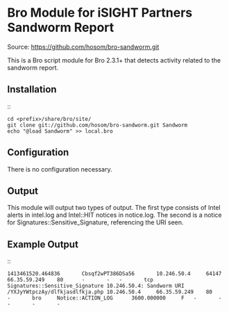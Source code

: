 Bro Module for iSIGHT Partners Sandworm Report
==============================================

Source: https://github.com/hosom/bro-sandworm.git

This is a Bro script module for Bro 2.3.1+ that detects activity related to the sandworm report.

Installation
------------

::

	cd <prefix>/share/bro/site/
	git clone git://github.com/hosom/bro-sandworm.git Sandworm
	echo "@load Sandworm" >> local.bro

Configuration
-------------

There is no configuration necessary.

Output
-------------

This module will output two types of output. The first type consists of Intel alerts in intel.log and Intel::HIT notices in notice.log. The second is a notice for Signatures::Sensitive_Signature, referencing the URI seen.


Example Output
-------------

::

	1413461520.464836       Cbsqf2wPT386DSa56       10.246.50.4     64147   66.35.59.249    80      -       -	-       tcp     Signatures::Sensitive_Signature 10.246.50.4: Sandworm URI       /YXJyYWtpczAy/dlfkjasdlfkja.php	10.246.50.4     66.35.59.249    80      -       bro     Notice::ACTION_LOG      3600.000000     F	-       -       -       -       -

